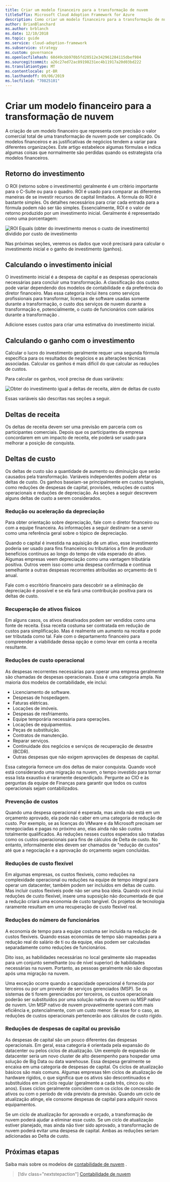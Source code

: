 ```yaml
---
title: Criar um modelo financeiro para a transformação de nuvem
titleSuffix: Microsoft Cloud Adoption Framework for Azure
description: Como criar um modelo financeiro para a transformação de nuvem.
author: BrianBlanchard
ms.author: brblanch
ms.date: 12/10/2018
ms.topic: guide
ms.service: cloud-adoption-framework
ms.subservice: strategy
ms.custom: governance
ms.openlocfilehash: 60d49cbb970b5fd20512e342961284115dbef984
ms.sourcegitcommit: a26c27ed72ac89198231ec4b11917a20d03bd222
ms.translationtype: MT
ms.contentlocale: pt-BR
ms.lasthandoff: 09/06/2019
ms.locfileid: "70825101"
---
```

# <a name="create-a-financial-model-for-cloud-transformation"></a>Criar um modelo financeiro para a transformação de nuvem

A criação de um modelo financeiro que representa com precisão o valor comercial total de uma transformação de nuvem pode ser complicado. Os modelos financeiros e as justificativas de negócios tendem a variar para diferentes organizações. Este artigo estabelece algumas fórmulas e indica algumas coisas que normalmente são perdidas quando os estrategista cria modelos financeiros.

## <a name="return-on-investment"></a>Retorno do investimento

O ROI (retorno sobre o investimento) geralmente é um critério importante para o C-Suite ou para o quadro. ROI é usado para comparar as diferentes maneiras de se investir recursos de capital limitados. A fórmula do ROI é bastante simples. Os detalhes necessários para criar cada entrada para a fórmula podem não ser tão simples. Essencialmente, ROI é o valor de retorno produzido por um investimento inicial. Geralmente é representado como uma porcentagem:

![ROI Equals (obter do investimento menos o custo de investimento) dividido por custo de investimento](../_images/formula-roi.png)

Nas próximas seções, veremos os dados que você precisará para calcular o investimento inicial e o ganho de investimento (ganhos).

## <a name="calculating-initial-investment"></a>Calculando o investimento inicial

O investimento inicial é a despesa de capital e as despesas operacionais necessárias para concluir uma transformação. A classificação dos custos pode variar dependendo dos modelos de contabilidade e da preferência do diretor financeiro. Mas essa categoria inclui itens como serviços profissionais para transformar, licenças de software usadas somente durante a transformação, o custo dos serviços de nuvem durante a transformação e, potencialmente, o custo de funcionários com salários durante a transformação .

Adicione esses custos para criar uma estimativa do investimento inicial.

## <a name="calculating-the-gain-from-investment"></a>Calculando o ganho com o investimento

Calcular o lucro do investimento geralmente requer uma segunda fórmula específica para os resultados de negócios e as alterações técnicas associadas. Calcular os ganhos é mais difícil do que calcular as reduções de custos.

Para calcular os ganhos, você precisa de duas variáveis:

![Obter do investimento igual a deltas de receita, além de deltas de custo](../_images/formula-gain-from-investment.png)

Essas variáveis são descritas nas seções a seguir.

## <a name="revenue-deltas"></a>Deltas de receita

Os deltas de receita devem ser uma previsão em parceria com os participantes comerciais. Depois que os participantes da empresa concordarem em um impacto de receita, ele poderá ser usado para melhorar a posição de conquista.

## <a name="cost-deltas"></a>Deltas de custo

Os deltas de custo são a quantidade de aumento ou diminuição que serão causados pela transformação. Variáveis independentes podem afetar os deltas de custo. Os ganhos baseiam-se principalmente em custos tangíveis, como reduções de despesas de capital, provisões, reduções de custos operacionais e reduções de depreciação. As seções a seguir descrevem alguns deltas de custo a serem considerados.

### <a name="depreciation-reduction-or-acceleration"></a>Redução ou aceleração da depreciação

Para obter orientação sobre depreciação, fale com o diretor financeiro ou com a equipe financeira. As informações a seguir destinam-se a servir como uma referência geral sobre o tópico de depreciação.

Quando o capital é investida na aquisição de um ativo, esse investimento poderia ser usado para fins financeiros ou tributários a fim de produzir benefícios contínuos ao longo do tempo de vida esperado do ativo. Algumas empresas veem depreciação como uma vantagem tributária positiva. Outros veem isso como uma despesa confirmada e contínua semelhante a outras despesas recorrentes atribuídas ao orçamento de ti anual.

Fale com o escritório financeiro para descobrir se a eliminação de depreciação é possível e se ela fará uma contribuição positiva para os deltas de custo.

### <a name="physical-asset-recovery"></a>Recuperação de ativos físicos

Em alguns casos, os ativos desativados podem ser vendidos como uma fonte de receita. Essa receita costuma ser contratada em redução de custos para simplificação. Mas é realmente um aumento na receita e pode ser tributada como tal. Fale com o departamento financeiro para compreender a viabilidade dessa opção e como levar em conta a receita resultante.

### <a name="operational-cost-reductions"></a>Reduções de custo operacional

As despesas recorrentes necessárias para operar uma empresa geralmente são chamadas de despesas operacionais. Essa é uma categoria ampla. Na maioria dos modelos de contabilidade, ele inclui:

- Licenciamento de software.
- Despesas de hospedagem.
- Faturas elétricas.
- Locações de imóveis.
- Despesas de resfriamento.
- Equipe temporária necessária para operações.
- Locações de equipamentos.
- Peças de substituição.
- Contratos de manutenção.
- Reparar serviços.
- Continuidade dos negócios e serviços de recuperação de desastre (BCDR).
- Outras despesas que não exigem aprovações de despesas de capital.

Essa categoria fornece um dos deltas de maior conquista. Quando você está considerando uma migração na nuvem, o tempo investido para tornar essa lista exaustiva é raramente desperdiçado. Pergunte ao CIO e às perguntas da equipe de Finanças para garantir que todos os custos operacionais sejam contabilizados.

### <a name="cost-avoidance"></a>Prevenção de custos

Quando uma despesa operacional é esperada, mas ainda não está em um orçamento aprovado, ela pode não caber em uma categoria de redução de custo. Por exemplo, se as licenças do VMware e da Microsoft precisam ser renegociadas e pagas no próximo ano, elas ainda não são custos totalmente qualificados. As reduções nesses custos esperados são tratadas como os custos operacionais para fins de cálculos de Delta de custo. No entanto, informalmente eles devem ser chamados de "redução de custos" até que a negociação e a aprovação do orçamento sejam concluídas.

### <a name="soft-cost-reductions"></a>Reduções de custo flexível

Em algumas empresas, os custos flexíveis, como reduções na complexidade operacional ou reduções na equipe de tempo integral para operar um datacenter, também podem ser incluídos em deltas de custo. Mas incluir custos flexíveis pode não ser uma boa ideia. Quando você inclui reduções de custo flexível, insere uma suposição não documentada de que a redução criará uma economia de custo tangível. Os projetos de tecnologia raramente resultam em uma recuperação de custo flexível real.

### <a name="headcount-reductions"></a>Reduções do número de funcionários

A economia de tempo para a equipe costuma ser incluída na redução de custos flexíveis. Quando essas economias de tempo são mapeadas para a redução real do salário de ti ou da equipe, elas podem ser calculadas separadamente como reduções de funcionários.

Dito isso, as habilidades necessárias no local geralmente são mapeadas para um conjunto semelhante (ou de nível superior) de habilidades necessárias na nuvem. Portanto, as pessoas geralmente não são dispostas após uma migração na nuvem.

Uma exceção ocorre quando a capacidade operacional é fornecida por terceiros ou por um provedor de serviços gerenciados (MSP). Se os sistemas de ti forem gerenciados por terceiros, os custos operacionais poderão ser substituídos por uma solução nativa de nuvem ou MSP nativo de nuvem. Um MSP nativo de nuvem provavelmente operará com mais eficiência e, potencialmente, com um custo menor. Se esse for o caso, as reduções de custos operacionais pertencerão aos cálculos de custo rígido.

### <a name="capital-expense-reductions-or-avoidance"></a>Reduções de despesas de capital ou provisão

As despesas de capital são um pouco diferentes das despesas operacionais. Em geral, essa categoria é orientada pela expansão do datacenter ou pelos ciclos de atualização. Um exemplo de expansão de datacenter seria um novo cluster de alto desempenho para hospedar uma solução de Big Data ou data warehouse. Essa despesa geralmente se encaixa em uma categoria de despesas de capital. Os ciclos de atualização básicos são mais comuns. Algumas empresas têm ciclos de atualização de hardware rígidos, o que significa que os ativos são descontinuados e substituídos em um ciclo regular (geralmente a cada três, cinco ou oito anos). Esses ciclos geralmente coincidem com os ciclos de concessão de ativos ou com o período de vida previsto da previsão. Quando um ciclo de atualização atinge, ele consome despesas de capital para adquirir novos equipamentos.

Se um ciclo de atualização for aprovado e orçado, a transformação de nuvem poderá ajudar a eliminar esse custo. Se um ciclo de atualização estiver planejado, mas ainda não tiver sido aprovado, a transformação de nuvem poderá evitar uma despesa de capital. Ambas as reduções seriam adicionadas ao Delta de custo.

## <a name="next-steps"></a>Próximas etapas

Saiba mais sobre os modelos de [contabilidade de nuvem](./cloud-accounting.md) .

> [!div class="nextstepaction"]
> [Contabilidade de nuvem](./cloud-accounting.md)
